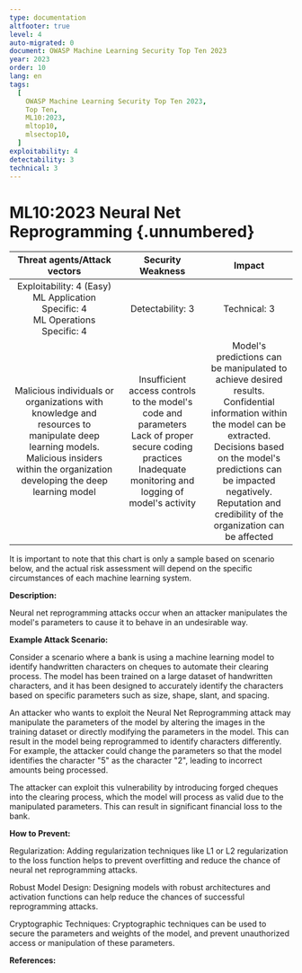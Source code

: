 ```yaml
---
type: documentation
altfooter: true
level: 4
auto-migrated: 0
document: OWASP Machine Learning Security Top Ten 2023
year: 2023
order: 10
lang: en
tags:
  [
    OWASP Machine Learning Security Top Ten 2023,
    Top Ten,
    ML10:2023,
    mltop10,
    mlsectop10,
  ]
exploitability: 4
detectability: 3
technical: 3
---
```


# ML10:2023 Neural Net Reprogramming {.unnumbered}

|                                                                               Threat agents/Attack vectors                                                                               |                                                                         Security Weakness                                                                          |                                                                                                                                    Impact                                                                                                                                     |
| :--------------------------------------------------------------------------------------------------------------------------------------------------------------------------------------: | :----------------------------------------------------------------------------------------------------------------------------------------------------------------: | :---------------------------------------------------------------------------------------------------------------------------------------------------------------------------------------------------------------------------------------------------------------------------: |
|                                                 Exploitability: 4 (Easy)<br>ML Application Specific: 4<br>ML Operations Specific: 4<br>                                                  |                                                                        Detectability: 3<br>                                                                        |                                                                                                                               Technical: 3<br>                                                                                                                                |
| Malicious individuals or organizations with knowledge and resources to manipulate deep learning models.<br>Malicious insiders within the organization developing the deep learning model | Insufficient access controls to the model's code and parameters<br>Lack of proper secure coding practices<br>Inadequate monitoring and logging of model's activity | Model's predictions can be manipulated to achieve desired results.<br>Confidential information within the model can be extracted.<br>Decisions based on the model's predictions can be impacted negatively.<br>Reputation and credibility of the organization can be affected |

It is important to note that this chart is only a sample based on scenario
below, and the actual risk assessment will depend on the specific circumstances
of each machine learning system.

**Description:**

Neural net reprogramming attacks occur when an attacker manipulates the model\'s
parameters to cause it to behave in an undesirable way.

**Example Attack Scenario:**

Consider a scenario where a bank is using a machine learning model to identify
handwritten characters on cheques to automate their clearing process. The model
has been trained on a large dataset of handwritten characters, and it has been
designed to accurately identify the characters based on specific parameters such
as size, shape, slant, and spacing.

An attacker who wants to exploit the Neural Net Reprogramming attack may
manipulate the parameters of the model by altering the images in the training
dataset or directly modifying the parameters in the model. This can result in
the model being reprogrammed to identify characters differently. For example,
the attacker could change the parameters so that the model identifies the
character "5" as the character "2", leading to incorrect amounts being
processed.

The attacker can exploit this vulnerability by introducing forged cheques into
the clearing process, which the model will process as valid due to the
manipulated parameters. This can result in significant financial loss to the
bank.

**How to Prevent:**

Regularization: Adding regularization techniques like L1 or L2 regularization to
the loss function helps to prevent overfitting and reduce the chance of neural
net reprogramming attacks.

Robust Model Design: Designing models with robust architectures and activation
functions can help reduce the chances of successful reprogramming attacks.

Cryptographic Techniques: Cryptographic techniques can be used to secure the
parameters and weights of the model, and prevent unauthorized access or
manipulation of these parameters.

**References:**
